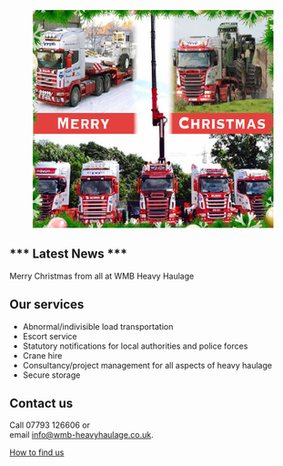 ---
---

<figure>
  <img
    alt="Xmas 2016."
    src="/assets/images/xmas2016.png"
    srcset="/assets/images/index@2x.jpeg w1024"
    width="512"
    height="384">
</figure>

*** Latest News ***
-------------------
Merry Christmas from all at WMB Heavy Haulage


Our services
------------
* Abnormal/indivisible load transportation
* Escort service
* Statutory notifications for local authorities and police forces 
* Crane hire
* Consultancy/project management for all aspects of heavy haulage
* Secure storage

Contact us
----------
Call 07793 126606 or  
email [info@wmb-heavyhaulage.co.uk](mailto:info@wmb-heavyhaulage.co.uk).


[How to find us](/contact-us.html)
